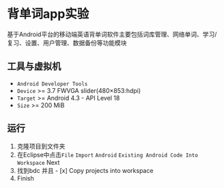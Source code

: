 # 背单词app实验

基于Android平台的移动端英语背单词软件主要包括词库管理、网络单词、学习/复习、设置、用户管理、数据备份等功能模块

## 工具与虚拟机

* `Android Developer Tools`
* `Device` >= 3.7 FWVGA slider(480×853:hdpi)
* `Target` >= Android 4.3 - API Level 18
* `Size` >= 200 MiB

## 运行

1. 克隆项目到文件夹
2. 在Eclipse中点击`File` `Import` `Android` `Existing Android Code Into Workspace` Next
3. 找到bdc 并且 - [x] Copy projects into workspace
4. Finish
